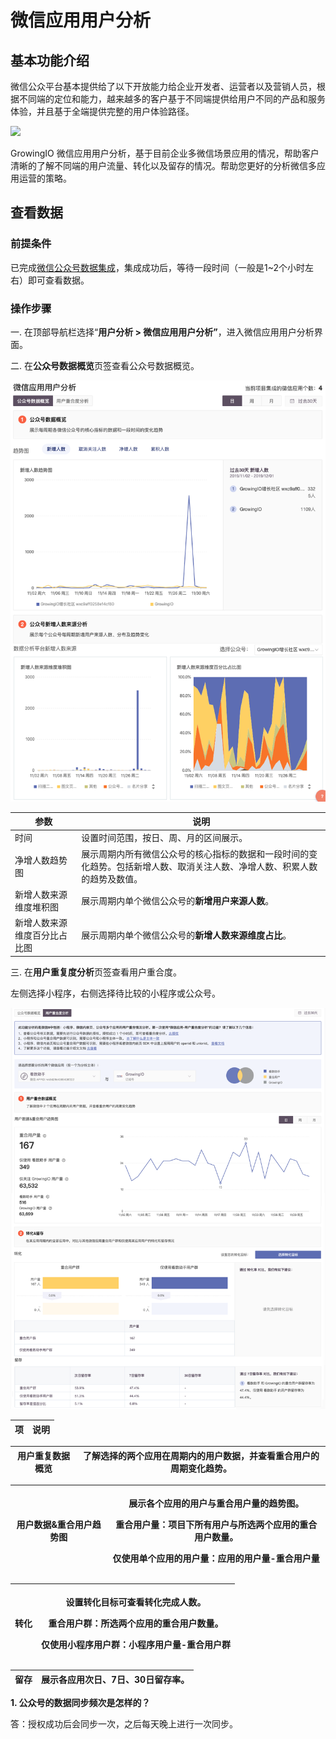 # 微信应用用户分析

## 基本功能介绍 <a href="#ji-ben-gong-neng-jie-shao" id="ji-ben-gong-neng-jie-shao"></a>

微信公众平台基本提供给了以下开放能力给企业开发者、运营者以及营销人员，根据不同端的定位和能力，越来越多的客户基于不同端提供给用户不同的产品和服务体验，并且基于全端提供完整的用户体验路径。

![](https://docs.growingio.com/.gitbook/assets/-LGNxeGABUADKiTWTaEM-LmIKQLfD1p1VKUmMw2R-LmITksJ8N1WT-u5gPr5image.png)

GrowingIO 微信应用用户分析，基于目前企业多微信场景应用的情况，帮助客户清晰的了解不同端的用户流量、转化以及留存的情况。帮助您更好的分析微信多应用运营的策略。

## 查看数据 <a href="#jin-hang-wei-xin-gong-zhong-hao-she-zhi-shou-quan-shu-ju-ji-cheng" id="jin-hang-wei-xin-gong-zhong-hao-she-zhi-shou-quan-shu-ju-ji-cheng"></a>

### 前提条件

已完成[微信公众号数据集成](../../data-center/data-source-integration/wx-account.md)，集成成功后，等待一段时间（一般是1\~2个小时左右）即可查看数据。

### 操作步骤

一. 在顶部导航栏选择“**用户分析 > 微信应用用户分析”**，进入微信应用用户分析界面。

二. 在**公众号数据概览**页签查看公众号数据概览。

![](<../../../.gitbook/assets/image (89).png>)

| 参数             | 说明                                                            |
| -------------- | ------------------------------------------------------------- |
| 时间             | 设置时间范围，按日、周、月的区间展示。                                           |
| 净增人数趋势图        | 展示周期内所有微信公众号的核心指标的数据和一段时间的变化趋势。包括新增人数、取消关注人数、净增人数、积累人数的趋势及数值。 |
| 新增人数来源维度堆积图    | 展示周期内单个微信公众号的**新增用户来源人数**。                                    |
| 新增人数来源维度百分比占比图 | 展示周期内单个微信公众号的**新增人数来源维度占比**。                                  |

三. 在**用户重复度分析**页签查看用户重合度。

左侧选择小程序，右侧选择待比较的小程序或公众号。

![](<../../../.gitbook/assets/image (94).png>)

| 项 | 说明 |
| - | -- |

| 用户重复数据概览 | 了解选择的两个应用在周期内的用户数据，并查看重合用户的周期变化趋势。 |
| -------- | ---------------------------------- |

| 用户数据&重合用户趋势图 | <p>展示各个应用的用户与重合用户量的趋势图。</p><p>重合用户量：项目下所有用户与所选两个应用的重合用户数量。</p><p>仅使用单个应用的用户量：应用的用户量-重合用户量</p> |
| ------------ | --------------------------------------------------------------------------------------------- |

| 转化 | <p>设置转化目标可查看转化完成人数。</p><p>重合用户群：所选两个应用的重合用户数量。</p><p>仅使用小程序用户群：小程序用户量-重合用户群</p> |
| -- | ------------------------------------------------------------------------------- |

| 留存 | 展示各应用次日、7日、30日留存率。 |
| -- | ------------------ |

**1. 公众号的数据同步频次是怎样的？**

答：授权成功后会同步一次，之后每天晚上进行一次同步。
